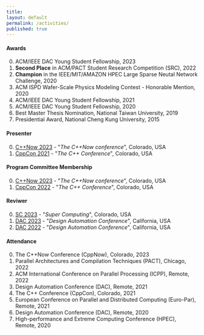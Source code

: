 ```yaml
---
title:
layout: default
permalink: /activities/
published: true
---
```


#### Awards

0. ACM/IEEE DAC Young Student Fellowship, 2023
0. **Second Place** in ACM/PACT Student Research Competition (SRC), 2022
0. **Champion** in the IEEE/MIT/AMAZON HPEC Large Sparse Neutal Network Challenge, 2020
0. ACM ISPD Wafer-Scale Physics Modeling Contest - Honorable Mention, 2020
0. ACM/IEEE DAC Young Student Fellowship, 2021
0. ACM/IEEE DAC Young Student Fellowship, 2020
0. Best Master Thesis Nomination, National Taiwan University, 2019
0. Presidential Award, National Cheng Kung University, 2015

#### Presenter
0. [C++Now 2023](https://cppnow.org/) - "<i>The C++Now conference</i>", Colorado, USA
0. [CppCon 2021](https://cppcon.org/) - "<i>The C++ Conference</i>", Colorado, USA

#### Program Committee Membership
0. [C++Now 2023](https://cppnow.org/) - "<i>The C++Now conference</i>", Colorado, USA
0. [CppCon 2022](https://cppcon.org/) - "<i>The C++ Conference</i>", Colorado, USA

#### Reviwer
0. [SC 2023](https://sc23.supercomputing.org/) - "<i>Super Computing</i>", Colorado, USA
0. [DAC 2023](https://www.dac.com/) - "<i>Design Automation Conference</i>", California, USA
0. [DAC 2022](https://www.dac.com/) - "<i>Design Automation Conference</i>", California, USA

#### Attendance
0. The C++Now Conference (CppNow), Colorado, 2023
0. Parallel Architectures and Compilation Techniques (PACT), Chicago, 2022
0. ACM International Conference on Parallel Processing (ICPP), Remote, 2022
0. Design Automation Conference (DAC), Remote, 2021
0. The C++ Conference (CppCon), Colorado, 2021
0. European Conference on Parallel and Distributed Computing (Euro-Par), Remote, 2021
0. Design Automation Conference (DAC), Remote, 2020
0. High-performance and Extreme Computing Conference (HPEC), Remote, 2020

